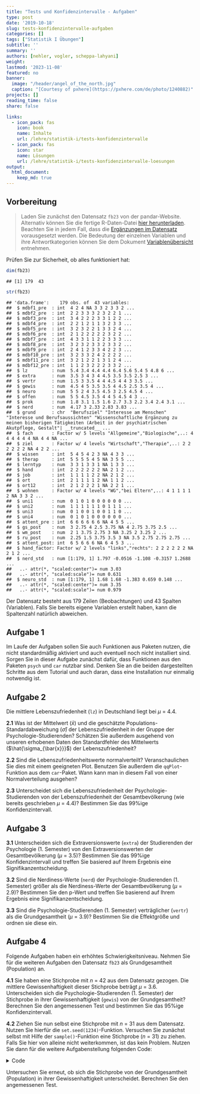 ```yaml
---
title: "Tests und Konfidenzintervalle - Aufgaben" 
type: post
date: '2019-10-18' 
slug: tests-konfidenzintervalle-aufgaben 
categories: [] 
tags: ["Statistik I Übungen"] 
subtitle: ''
summary: '' 
authors: [nehler, vogler, scheppa-lahyani] 
weight: 
lastmod: '2023-11-08'
featured: no
banner:
  image: "/header/angel_of_the_north.jpg"
  caption: "[Courtesy of pxhere](https://pxhere.com/de/photo/1240882)"
projects: []
reading_time: false
share: false

links:
  - icon_pack: fas
    icon: book
    name: Inhalte
    url: /lehre/statistik-i/tests-konfidenzintervalle 
  - icon_pack: fas
    icon: star
    name: Lösungen
    url: /lehre/statistik-i/tests-konfidenzintervalle-loesungen
output:
  html_document:
    keep_md: true
---
```





## Vorbereitung 



> Laden Sie zunächst den Datensatz `fb23` von der pandar-Website. Alternativ können Sie die fertige R-Daten-Datei [<i class="fas fa-download"></i> hier herunterladen](/daten/fb23.rda). Beachten Sie in jedem Fall, dass die [Ergänzungen im Datensatz](/lehre/statistik-i/tests-und-konfidenzintervalle/#prep) vorausgesetzt werden. Die Bedeutung der einzelnen Variablen und ihre Antwortkategorien können Sie dem Dokument [Variablenübersicht](/lehre/statistik-i/variablen.pdf) entnehmen.

Prüfen Sie zur Sicherheit, ob alles funktioniert hat: 


```r
dim(fb23)
```

```
## [1] 179  43
```

```r
str(fb23)
```

```
## 'data.frame':	179 obs. of  43 variables:
##  $ mdbf1_pre  : int  4 2 4 NA 3 3 2 3 3 2 ...
##  $ mdbf2_pre  : int  2 2 3 3 3 2 3 2 2 1 ...
##  $ mdbf3_pre  : int  3 4 2 2 2 3 3 1 2 2 ...
##  $ mdbf4_pre  : int  2 2 1 2 1 1 3 2 3 3 ...
##  $ mdbf5_pre  : int  3 2 3 2 2 1 3 3 2 4 ...
##  $ mdbf6_pre  : int  2 1 2 2 2 2 2 3 2 2 ...
##  $ mdbf7_pre  : int  4 3 3 1 1 2 2 3 3 3 ...
##  $ mdbf8_pre  : int  3 2 3 2 3 3 2 3 3 2 ...
##  $ mdbf9_pre  : int  2 4 1 2 3 3 4 2 2 3 ...
##  $ mdbf10_pre : int  3 2 3 3 2 4 2 2 2 2 ...
##  $ mdbf11_pre : int  3 2 1 2 2 1 3 1 2 4 ...
##  $ mdbf12_pre : int  1 1 2 3 2 2 2 3 3 2 ...
##  $ lz         : num  5.4 3.4 4.4 4.4 6.4 5.6 5.4 5 4.8 6 ...
##  $ extra      : num  3.5 3 4 3 4 4.5 3.5 3.5 2.5 3 ...
##  $ vertr      : num  1.5 3 3.5 4 4 4.5 4 4 3 3.5 ...
##  $ gewis      : num  4.5 4 5 3.5 3.5 4 4.5 2.5 3.5 4 ...
##  $ neuro      : num  5 5 2 4 3.5 4.5 3 2.5 4.5 4 ...
##  $ offen      : num  5 5 4.5 3.5 4 4 5 4.5 4 3 ...
##  $ prok       : num  1.8 3.1 1.5 1.6 2.7 3.3 2.2 3.4 2.4 3.1 ...
##  $ nerd       : num  4.17 3 2.33 2.83 3.83 ...
##  $ grund      : chr  "Berufsziel" "Interesse am Menschen" "Interesse und Berufsaussichten" "Wissenschaftliche Ergänzung zu meinen bisherigen Tätigkeiten (Arbeit in der psychiatrischen Akutpflege, Gestalt"| __truncated__ ...
##  $ fach       : Factor w/ 5 levels "Allgemeine","Biologische",..: 4 4 4 4 4 4 NA 4 4 NA ...
##  $ ziel       : Factor w/ 4 levels "Wirtschaft","Therapie",..: 2 2 2 2 2 2 NA 4 2 2 ...
##  $ wissen     : int  5 4 5 4 2 3 NA 4 3 3 ...
##  $ therap     : int  5 5 5 5 4 5 NA 3 5 5 ...
##  $ lerntyp    : num  3 3 1 3 3 1 NA 1 3 3 ...
##  $ hand       : int  2 2 2 2 2 2 NA 2 1 2 ...
##  $ job        : int  1 1 1 1 2 2 NA 2 1 2 ...
##  $ ort        : int  2 1 1 1 1 2 NA 1 1 2 ...
##  $ ort12      : int  2 1 2 2 2 1 NA 2 2 1 ...
##  $ wohnen     : Factor w/ 4 levels "WG","bei Eltern",..: 4 1 1 1 1 2 NA 3 3 2 ...
##  $ uni1       : num  0 1 0 1 0 0 0 0 0 0 ...
##  $ uni2       : num  1 1 1 1 1 1 0 1 1 1 ...
##  $ uni3       : num  0 1 0 0 1 0 0 1 1 0 ...
##  $ uni4       : num  0 1 0 1 0 0 0 0 0 0 ...
##  $ attent_pre : int  6 6 6 6 6 6 NA 4 5 5 ...
##  $ gs_post    : num  3 2.75 4 2.5 3.75 NA 4 2.75 3.75 2.5 ...
##  $ wm_post    : num  2 1 3.75 2.75 3 NA 3.25 2 3.25 2 ...
##  $ ru_post    : num  2.25 1.5 3.75 3.5 3 NA 3.5 2.75 2.75 2.75 ...
##  $ attent_post: int  6 5 6 6 6 NA 6 4 5 3 ...
##  $ hand_factor: Factor w/ 2 levels "links","rechts": 2 2 2 2 2 2 NA 2 1 2 ...
##  $ nerd_std   : num [1:179, 1] 1.797 -0.0516 -1.108 -0.3157 1.2688 ...
##   ..- attr(*, "scaled:center")= num 3.03
##   ..- attr(*, "scaled:scale")= num 0.631
##  $ neuro_std  : num [1:179, 1] 1.68 1.68 -1.383 0.659 0.148 ...
##   ..- attr(*, "scaled:center")= num 3.35
##   ..- attr(*, "scaled:scale")= num 0.979
```

Der Datensatz besteht aus 179 Zeilen (Beobachtungen) und 43 Spalten (Variablen). Falls Sie bereits eigene Variablen erstellt haben, kann die Spaltenzahl natürlich abweichen.


## Aufgabe 1

Im Laufe der Aufgaben sollen Sie auch Funktionen aus Paketen nutzen, die nicht standardmäßig aktiviert und auch eventuell noch nicht installiert sind. Sorgen Sie in dieser Aufgabe zunächst dafür, dass Funktionen aus den Paketen `psych` und `car` nutzbar sind. Denken Sie an die beiden dargestellten Schritte aus dem Tutorial und auch daran, dass eine Installation nur einmalig notwendig ist. 

## Aufgabe 2

Die mittlere Lebenszufriedenheit (`lz`) in Deutschland liegt bei $\mu$ = 4.4.

**2.1** Was ist der Mittelwert ($\bar{x}$) und die geschätzte Populations-Standardabweichung ($\hat\sigma$) der Lebenszufriedenheit in der Gruppe der Psychologie-Studierenden? Schätzen Sie außerdem ausgehend von unseren erhobenen Daten den Standardfehler des Mittelwerts ($\hat{\sigma_{\bar{x}}}$) der Lebenszufriedenheit?

**2.2** Sind die Lebenszufriedenheitswerte normalverteilt? Veranschaulichen Sie dies mit einem geeigneten Plot. Benutzen Sie außerdem die `qqPlot`-Funktion aus dem `car`-Paket. Wann kann man in diesem Fall von einer Normalverteilung ausgehen?

**2.3** Unterscheidet sich die Lebenszufriedenheit der Psychologie-Studierenden von der Lebenszufriedenheit der Gesamtbevölkerung (wie bereits geschrieben $\mu$ = 4.4)? Bestimmen Sie das 99%ige Konfidenzintervall.


## Aufgabe 3

**3.1** Unterscheiden sich die Extraversionswerte (`extra`) der Studierenden der Psychologie (1. Semester) von den Extraversionswerten der Gesamtbevölkerung ($\mu$ = 3.5)? Bestimmen Sie das 99%ige Konfidenzintervall und treffen Sie basiered auf Ihrem Ergebnis eine Signifikanzentscheidung.

**3.2** Sind die Nerdiness-Werte (`nerd`) der Psychologie-Studierenden (1. Semester) größer als die Nerdiness-Werte der Gesamtbevölkerung ($\mu$ = 2.9)? Bestimmen Sie den p-Wert und treffen Sie basierend auf Ihrem Ergebnis eine Signifikanzentscheidung.

**3.3** Sind die Psychologie-Studierenden (1. Semester) verträglicher (`vertr`) als die Grundgesamtheit ($\mu$ = 3.9)? Bestimmen Sie die Effektgröße und ordnen sie diese ein.


## Aufgabe 4

Folgende Aufgaben haben ein erhöhtes Schwierigkeitsniveau.
Nehmen Sie für die weiteren Aufgaben den Datensatz `fb23` als Grundgesamtheit (Population) an.

**4.1** Sie haben eine Stichprobe mit $n$ = 42 aus dem Datensatz gezogen. Die mittlere Gewissenhaftigkeit dieser Stichprobe beträgt $\mu$ = 3.6. Unterscheiden sich die Psychologie-Studierenden (1. Semester) der Stichprobe in ihrer Gewissenhaftigkeit (`gewis`) von der Grundgesamtheit?
Berechnen Sie den angemessenen Test und bestimmen Sie das 95%ige Konfidenzintervall.

**4.2** Ziehen Sie nun selbst eine Stichprobe mit $n$ = 31 aus dem Datensatz. Nutzen Sie hierfür die `set.seed(1234)`-Funktion. Versuchen Sie zunächst selbst mit Hilfe der `sample()`-Funktion eine Stichprobe ($n$ = 31) zu ziehen. Falls Sie hier von alleine nicht weiterkommen, ist das kein Problem. Nutzen Sie dann für die weitere Aufgabenstellung folgenden Code:

<details><summary>Code</summary>


```r
set.seed(1234) #erlaubt Reproduzierbarkeit
fb23_sample <- fb23[sample(nrow(fb23), size = 31), ] #zieht eine Stichprobe mit n = 31
```

</details>

Untersuchen Sie erneut, ob sich die Stichprobe von der Grundgesamtheit (Population) in ihrer Gewissenhaftigkeit unterscheidet. Berechnen Sie den angemessenen Test.
